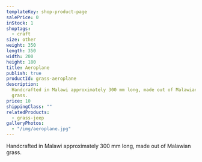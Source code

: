 ```yaml
---
templateKey: shop-product-page
salePrice: 0
inStock: 1
shoptags:
  - craft
size: other
weight: 350
length: 350
width: 200
height: 180
title: Aeroplane
publish: true
productId: grass-aeroplane
description:
  Handcrafted in Malawi approximately 300 mm long, made out of Malawian
  grass.
price: 10
shippingClass: ""
relatedProducts:
  - grass-jeep
galleryPhotos:
  - "/img/aeroplane.jpg"
---
```


Handcrafted in Malawi approximately 300 mm long, made out of Malawian grass.
